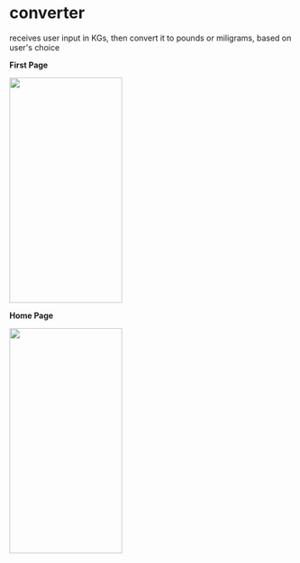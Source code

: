 # converter
receives user input in KGs, then convert it to pounds or miligrams, based on user's choice



**First Page**

<img src="https://user-images.githubusercontent.com/59449120/83858665-69f2db80-a74f-11ea-8233-ae228c626a9e.png" width="200" height="400" />

**Home Page**

<img src="https://user-images.githubusercontent.com/59449120/83859077-01582e80-a750-11ea-959d-1d0a3c7212f0.png" width="200" height="400" />
